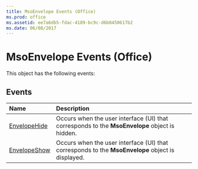 ```yaml
---
title: MsoEnvelope Events (Office)
ms.prod: office
ms.assetid: ee7a6db5-fdac-4189-bc9c-d6b0450617b2
ms.date: 06/08/2017
---
```



# MsoEnvelope Events (Office)
This object has the following events:

## Events



|**Name**|**Description**|
|:-----|:-----|
|[EnvelopeHide](msoenvelope-envelopehide-event-office.md)|Occurs when the user interface (UI) that corresponds to the **MsoEnvelope** object is hidden.|
|[EnvelopeShow](msoenvelope-envelopeshow-event-office.md)|Occurs when the user interface (UI) that corresponds to the **MsoEnvelope** object is displayed.|

